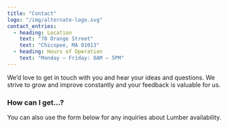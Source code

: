 ```yaml
---
title: "Contact"
logo: "/img/alternate-logo.svg"
contact_entries:
  - heading: Location
    text: "70 Orange Street"
    text: "Chicopee, MA 01013"
  - heading: Hours of Operation
    text: "Monday – Friday: 8AM – 5PM"
---
```


We’d love to get in touch with you and hear your ideas and
questions. We strive to grow and improve constantly and your feedback
is valuable for us.

<h3 class="f4 b lh-title mb2">How can I get…?</h3>

You can also use the form below for any inquiries about Lumber
availability.
